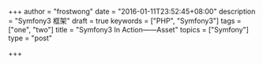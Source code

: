 +++
author = "frostwong"
date = "2016-01-11T23:52:45+08:00"
description = "Symfony3 框架"
draft = true
keywords = ["PHP", "Symfony3"]
tags = ["one", "two"]
title = "Symfony3 In Action——Asset"
topics = ["Symfony"]
type = "post"

+++


